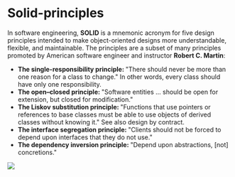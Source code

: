 # Solid-principles

In software engineering, <b>SOLID</b> is a mnemonic acronym for five design principles intended to make object-oriented designs more understandable, flexible, and maintainable. The principles are a subset of many principles promoted by American software engineer and instructor <b>Robert C. Martin</b>:

- <b>The single-responsibility principle: </b>"There should never be more than one reason for a class to change." In other words, every class should have only one responsibility.
- <b>The open–closed principle: </b>"Software entities ... should be open for extension, but closed for modification."
- <b>The Liskov substitution principle: </b>"Functions that use pointers or references to base classes must be able to use objects of derived classes without knowing it." See also design by contract.
- <b>The interface segregation principle: </b>"Clients should not be forced to depend upon interfaces that they do not use."
- <b>The dependency inversion principle: </b>"Depend upon abstractions, [not] concretions."

 ![](https://www.brahmatechnolab.com/wp-content/uploads/2022/03/1_OzwARbvHUg1RlZ7LYyLCrg.png)
